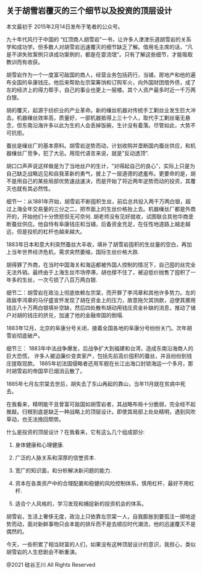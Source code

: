 ## 关于胡雪岩覆灭的三个细节以及投资的顶层设计

本文最初于 2015年2月14日发布于笔者的公众号。

九十年代风行于中国的
&#8220;红顶商人胡雪岩&#8221;一书，让许多人津津乐道胡雪岩的关系学和成功学。但多数人对胡雪岩迅速覆灭的细节缺乏了解。借用毛主席的话，“凡是不讲失败案例只讲成功案例的，都是在耍流氓”。只有了解这些细节，才能吸取教训而有收获。

胡雪岩作为一个一度富可敌国的商人，经营业务包括药行，当铺，房地产和他的遍布全国的阜康钱庄。他后来帮助左宗棠筹饷和订购军火，向外国财团借外债，成了左的经济上的得力帮手，自己的事业也更上一层楼。其个人资产最多时近一千万两白银。

胡的覆灭，起源于纺织业的产业革命。新的缫丝机器对传统手工剿丝业发生巨大冲击。机器缫丝效率高，质量好，一部机器抵得上三十个人，取代手工剿丝毫无悬念，但东南沿海许多以此为生的人会丢掉饭碗，生计没有着落。尽管如此，大势不可抗拒。

蚕丝是缫丝厂的基本原料。胡雪岩逆势而动，计划收购并垄断国内蚕丝供应，和机器缫丝厂竞争，犯了大忌。用现代语言来说，就是&#8221;反动透顶&#8221;.

胡口口声声说这样做是为了当地丝户的生计，“对得起自己的良心”，实际上只是为自己缺乏战略远见和自我革新的勇气，披上了一层道德的遮羞布。更要命的是，胡不是用自己的某些局部优势速战速决，而是开始了将近两年逆势而动的投资，其覆灭也就有其必然性。

细节一：从1881年开始，胡雪岩不断囤积生丝，前后总共投入两千万两白银，超过上海全年交易量的三分之二，把市面上的生丝价格抬上去。机器缫丝厂都是外商开的，开始他们十分愤怒但无可奈何.
胡老师没有见好就收，试图联合其他华商垄断蚕丝供应。他自恃有阜康钱庄和当铺，后备资金充足，在任性地道路上越走越远，但是投机的杠杆也越来越大。

1883年日本和意大利突然蚕丝大丰收，填补了胡雪岩囤积的生丝量的空白，再加上当年世界经济危机，需求突然萎缩，国际生丝价格大跌.

胡得罪了外商，在当时中国海关和海运都被外国人控制的情况下，自己囤的丝完全无法外销。最终由于上海生丝市场停滞，胡也撑不住了，被迫低价抛售了囤积了一年多的生丝，一次亏损了八百万两白银.

细节二：胡雪岩在政治上彻底依赖左宗棠，而开罪了李鸿章和其他许多势力。左的政敌李鸿章的马仔盛宣怀发现了胡在资金上的压力，故意拖欠其饷款，迫使其挪用钱庄八十万两白银填补空缺，然后四处散布胡动用钱庄资金补缺的消息，推动了储户对胡的钱庄的挤兑，加速了他的金融帝国的倒塌.

1883年12月，北京的阜康分号关闭，接着全国各地的阜康分号纷纷关门。次年胡雪岩彻底破产。

细节三： 1883年中法战争爆发，后战争扩大到福建和台湾，造成东南沿海商人的巨大恐慌， 许多人被迫廉价变卖家产，包括先前高价囤积的蚕丝，并且纷纷到钱庄提取现款。
1885年初法国侵略者还用军舰在长江出海口封锁海运一个多月，那时胡雪岩的帝国早已烟消云散了。

1885年七月左宗棠去世后，胡失去了东山再起的靠山，当年11月就在贫病中死去。

在我看来，精明能干且曾富可敌国如胡雪岩者，其战略布局十分脆弱，完全经不起推敲。归根到底是缺乏一种战略上的顶层设计。即使其局部上处处精明，遇到风吹草动，也无法挽回颓势。

什么是投资的顶层设计？在我看来，它有这么几个组成部分:

1. 身体健康和心理健康.

2. 广泛的人脉关系和深厚的信誉资本.

3. 宽广的知识面，和分析解决新问题的能力.

4. 资本在各类资产中的合理配置和稳健的风险控制体系，慎用杠杆，最好不用杠杆.

5. 适合个人风格的，学习发现和捕捉新的投资机会的体系。

胡雪岩，生活上奢侈无度，政治上只依靠左宗棠一人，自我膨胀到要孤注一掷地逆势而动，面对新鲜事物只会本能的排斥而不是去顺应时代潮流，他的迅速覆灭不是偶然的。

今天，一些积累了相当财富的人们，如果没有这种顶层设计的意识，我担心，类似胡雪岩的人生悲剧会不断重演。

@2021 硅谷王川 All Rights Reserved

